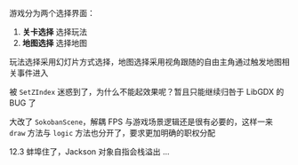 游戏分为两个选择界面：

1. **关卡选择** 选择玩法
2. **地图选择** 选择地图

玩法选择采用幻灯片方式选择，地图选择采用视角跟随的自由主角通过触发地图相关事件进入

被 `SetZIndex` 迷惑到了，为什么不能起效果呢？暂且只能继续归咎于 LibGDX 的 BUG 了

大改了 `SokobanScene`，解耦 FPS 与游戏场景逻辑还是很有必要的，这样一来 `draw` 方法与 `logic` 方法也分开了，要求更加明确的职权分配

12.3 蚌埠住了，Jackson 对象自指会栈溢出 ...